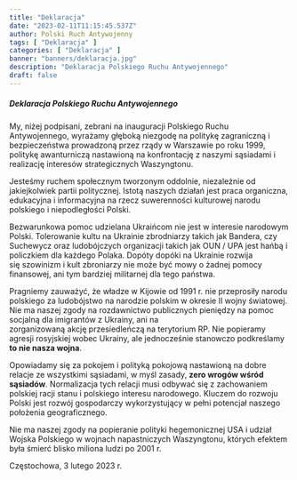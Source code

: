 ```yaml
---
title: "Deklaracja"
date: "2023-02-11T11:15:45.537Z"
author: Polski Ruch Antywojenny
tags: [ "Deklaracja" ]
categories: [ "Deklaracja" ]
banner: "banners/deklaracja.jpg"
description: "Deklaracja Polskiego Ruchu Antywojennego"
draft: false
---
```


##### Deklaracja Polskiego Ruchu Antywojennego


My, niżej podpisani, zebrani na inauguracji Polskiego Ruchu Antywojennego,
wyrażamy głęboką niezgodę na politykę zagraniczną i bezpieczeństwa prowadzoną
przez rządy w Warszawie po roku 1999, politykę awanturniczą nastawioną
na konfrontację z naszymi sąsiadami i realizację interesów strategicznych
Waszyngtonu.


Jesteśmy ruchem społecznym tworzonym oddolnie, niezależnie od jakiejkolwiek
partii politycznej. Istotą naszych działań jest praca organiczna, edukacyjna
i informacyjna na rzecz suwerenności kulturowej narodu polskiego i niepodległości
Polski.


Bezwarunkowa pomoc udzielana Ukraińcom nie jest w interesie narodowym Polski.
Tolerowanie kultu na Ukrainie zbrodniarzy takich jak Bandera, czy Suchewycz
oraz ludobójczych organizacji takich jak OUN / UPA jest hańbą i policzkiem
dla każdego Polaka. Dopóty dopóki na Ukrainie rozwija się szowinizm i kult
zbroniarzy nie może być mowy o żadnej pomocy finansowej, ani tym bardziej
militarnej dla tego państwa.


Pragniemy zauważyć, że władze w Kijowie od 1991 r. nie przeprosiły narodu polskiego
za ludobójstwo na narodzie polskim w okresie II wojny światowej. Nie ma naszej zgody
na rozdawnictwo publicznych pieniędzy na pomoc socjalną dla imigrantów z Ukrainy,
ani na zorganizowaną akcję przesiedleńczą na terytorium RP. Nie popieramy agresji
rosyjskiej wobec Ukrainy, ale jednocześnie stanowczo podkreślamy __to nie nasza wojna__.


Opowiadamy się za pokojem i polityką pokojową nastawioną na dobre relacje ze wszystkimi
sąsiadami, w myśl zasady, __zero wrogów wśród sąsiadów__. Normalizacja tych relacji musi
odbywać się z zachowaniem polskiej racji stanu i polskiego interesu narodowego. Kluczem
do rozwoju Polski jest rozwój gospodarczy wykorzystujący w pełni potencjał naszego
położenia geograficznego.


Nie ma naszej zgody na popieranie polityki hegemonicznej USA i udział Wojska Polskiego
w wojnach napastniczych Waszyngtonu, których efektem była śmierć blisko miliona ludzi
po 2001 r.


Częstochowa, 3 lutego 2023 r.